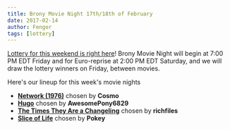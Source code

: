 ```yaml
---
title: Brony Movie Night 17th/18th of February
date: 2017-02-14
author: Fengor
tags: [lottery]
---
```

[Lottery for this weekend is right here][lotto]! Brony Movie Night will begin at 7:00 PM EDT Friday and for Euro-reprise at 2:00 PM EDT Saturday, and we will draw the lottery winners on Friday, between movies. 

Here's our lineup for this week's movie nights

 - **[Network (1976)][m1]** chosen by **Cosmo**
 - **[Hugo][m2]** chosen by **AwesomePony6829**
 - **[The Times They Are a Changeling][p1]** chosen by **richfiles**
 - **[Slice of Life][p2]** chosen by **Pokey**
 
[m1]: http://www.imdb.com/title/tt0074958/
[m2]: http://www.imdb.com/title/tt0970179/
[p1]: http://www.imdb.com/title/tt5524276/
[p2]: http://www.imdb.com/title/tt4534312/
[lotto]: https://bronystate.typeform.com/to/gy7SdA
